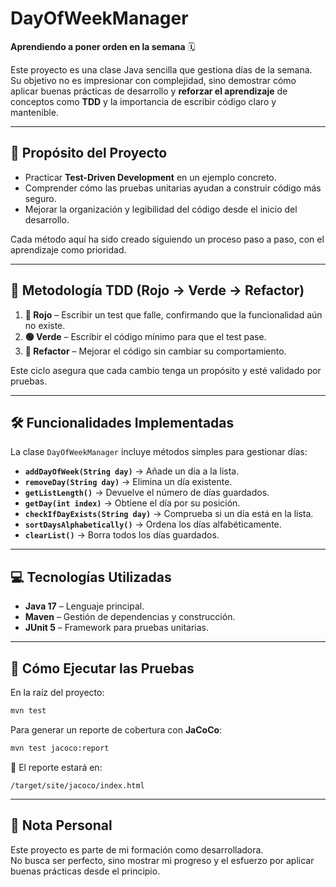 # **DayOfWeekManager**  
**Aprendiendo a poner orden en la semana** 🗓️  

Este proyecto es una clase Java sencilla que gestiona días de la semana.  
Su objetivo no es impresionar con complejidad, sino demostrar cómo aplicar buenas prácticas de desarrollo y **reforzar el aprendizaje** de conceptos como **TDD** y la importancia de escribir código claro y mantenible.  

---

## **🎯 Propósito del Proyecto**  
- Practicar **Test-Driven Development** en un ejemplo concreto.  
- Comprender cómo las pruebas unitarias ayudan a construir código más seguro.  
- Mejorar la organización y legibilidad del código desde el inicio del desarrollo.  

Cada método aquí ha sido creado siguiendo un proceso paso a paso, con el aprendizaje como prioridad.  

---

## **🧪 Metodología TDD (Rojo → Verde → Refactor)**  
1. **🔴 Rojo** – Escribir un test que falle, confirmando que la funcionalidad aún no existe.  
2. **🟢 Verde** – Escribir el código mínimo para que el test pase.  
3. **🔄 Refactor** – Mejorar el código sin cambiar su comportamiento.  

Este ciclo asegura que cada cambio tenga un propósito y esté validado por pruebas.  

---

## **🛠️ Funcionalidades Implementadas**  
La clase `DayOfWeekManager` incluye métodos simples para gestionar días:  

- **`addDayOfWeek(String day)`** → Añade un día a la lista.  
- **`removeDay(String day)`** → Elimina un día existente.  
- **`getListLength()`** → Devuelve el número de días guardados.  
- **`getDay(int index)`** → Obtiene el día por su posición.  
- **`checkIfDayExists(String day)`** → Comprueba si un día está en la lista.  
- **`sortDaysAlphabetically()`** → Ordena los días alfabéticamente.  
- **`clearList()`** → Borra todos los días guardados.  

---

## **💻 Tecnologías Utilizadas**  
- **Java 17** – Lenguaje principal.  
- **Maven** – Gestión de dependencias y construcción.  
- **JUnit 5** – Framework para pruebas unitarias.  

---

## **🚀 Cómo Ejecutar las Pruebas**  
En la raíz del proyecto:  

```bash
mvn test
```

Para generar un reporte de cobertura con **JaCoCo**:  

```bash
mvn test jacoco:report
```

📍 El reporte estará en:  
```
/target/site/jacoco/index.html
```

---

## **📌 Nota Personal**  
Este proyecto es parte de mi formación como desarrolladora.  
No busca ser perfecto, sino mostrar mi progreso y el esfuerzo por aplicar buenas prácticas desde el principio.  
